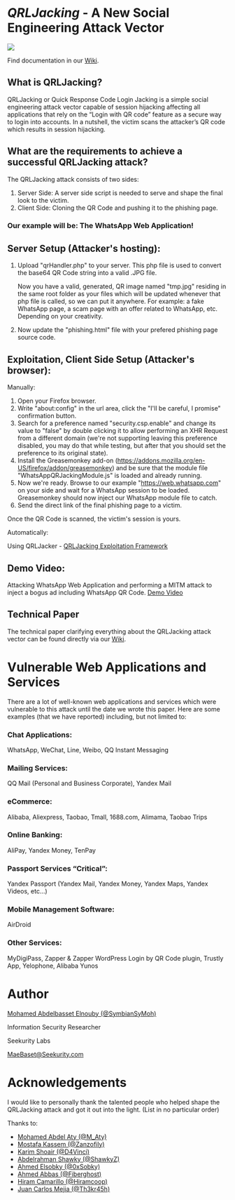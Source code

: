 *QRLJacking* - A New Social Engineering Attack Vector
====================
![](https://github.com/OWASP/QRLJacking/blob/master/blob/images/QRLJacking.JPG?raw=true)






Find documentation in our [Wiki](https://github.com/OWASP/QRLJacking/wiki).
## What is QRLJacking?
QRLJacking or Quick Response Code Login Jacking is a simple social engineering attack vector capable of session hijacking affecting all applications that rely on the “Login with QR code” feature as a secure way to login into accounts. In a nutshell, the victim scans the attacker’s QR code which results in session hijacking.


## What are the requirements to achieve a successful QRLJacking attack?
The QRLJacking attack consists of two sides:

1. Server Side: A server side script is needed to serve and shape the final look to the victim.
2. Client Side: Cloning the QR Code and pushing it to the phishing page.

### Our example will be: The WhatsApp Web Application!

## Server Setup (Attacker's hosting):
1. Upload "qrHandler.php" to your server. This php file is used to convert the base64 QR Code string into a valid .JPG file.

	Now you have a valid, generated, QR image named "tmp.jpg" residing in the same root folder as your files which will be updated whenever that php file is called, so we can put it anywhere. For example: a fake WhatsApp page, a scam page with an offer related to WhatsApp, etc. Depending on your creativity.

2. Now update the "phishing.html" file with your prefered phishing page source code.


## Exploitation, Client Side Setup (Attacker's browser):

Manually:

1. Open your Firefox browser.
2. Write "about:config" in the url area, click the "I'll be careful, I promise" confirmation button.
3. Search for a preference named "security.csp.enable" and change its value to "false" by double clicking it to allow performing an XHR Request from a different domain (we're not supporting leaving this preference disabled, you may do that while testing, but after that you should set the preference to its original state).
4. Install the Greasemonkey add-on (https://addons.mozilla.org/en-US/firefox/addon/greasemonkey) and be sure that the module file "WhatsAppQRJackingModule.js" is loaded and already running.
5. Now we're ready. Browse to our example "https://web.whatsapp.com" on your side and wait for a WhatsApp session to be loaded. Greasemonkey should now inject our WhatsApp module file to catch.
6. Send the direct link of the final phishing page to a victim.

Once the QR Code is scanned, the victim's session is yours.

Automatically:

Using QRLJacker - [QRLJacking Exploitation Framework](https://github.com/OWASP/QRLJacking/tree/master/QrlJacking-Framework)

## Demo Video:
Attacking WhatsApp Web Application and performing a MITM attack to inject a bogus ad including WhatsApp QR Code.
[Demo Video](https://goo.gl/NLRdtZ)


## Technical Paper
The technical paper clarifying everything about the QRLJacking attack vector can be found directly via our [Wiki](https://github.com/OWASP/QRLJacking/wiki).

# Vulnerable Web Applications and Services
There are a lot of well-known web applications and services which were vulnerable to this attack until the date we wrote this paper. Here are some examples (that we have reported) including, but not limited to:

### Chat Applications:

WhatsApp, WeChat, Line, Weibo, QQ Instant Messaging


### Mailing Services:

QQ Mail (Personal and Business Corporate), Yandex Mail

### eCommerce:

Alibaba, Aliexpress, Taobao, Tmall, 1688.com, Alimama, Taobao Trips


### Online Banking:

AliPay, Yandex Money, TenPay


### Passport Services “Critical”:

Yandex Passport (Yandex Mail, Yandex Money, Yandex Maps, Yandex Videos, etc...)

### Mobile Management Software:

AirDroid

### Other Services:

MyDigiPass, Zapper & Zapper WordPress Login by QR Code plugin, Trustly App, Yelophone, Alibaba Yunos

# Author


[Mohamed Abdelbasset Elnouby (@SymbianSyMoh)](https://github.com/SymbianSyMoh)

Information Security Researcher

Seekurity Labs

MaeBaset@Seekurity.com

# Acknowledgements
I would like to personally thank the talented people who helped shape the QRLJacking attack and got it out into the light. (List in no particular order)

Thanks to:

- [Mohamed Abdel Aty (@M_Aty)](https://github.com/mohamedaty)
- [Mostafa Kassem (@Zanzofily)](https://github.com/Zanzofily)
- [Karim Shoair (@D4Vinci)](https://github.com/D4Vinci)
- [Abdelrahman Shawky (@ShawkyZ)](https://github.com/ShawkyZ)
- [Ahmed Elsobky (@0xSobky)](https://github.com/0xSobky)
- [Ahmed Abbas (@Fiberghost)](https://github.com/fiberghost)
- [Hiram Camarillo (@Hiramcoop)](https://github.com/hiramcoop)
- [Juan Carlos Mejia (@Th3kr45h)](https://github.com/th3kr45h)

